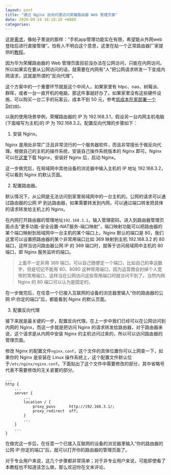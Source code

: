 ```yaml
---
layout: post
title: "通过 Nginx 反向代理访问荣耀路由器 Web 管理页面"
date: 2020-09-24 16:18:20 +0800
categories:
---
```


这是[需求](https://club.huawei.com/thread-20336697-1-1.html)，像帖子里说的那样：“手机app管理功能实在有限，希望能从外网web登陆后进行直接管理”。怕有人不明白这个意思，这里在贴一个正常路由器厂家提供的[教程](https://service.tp-link.com.cn/detail_article_2032.html)。

因为华为荣耀路由器的 Web 管理页面目前没办法在公网访问，只能在内网访问。所以如果实在要从公网访问的话，就需要在内网有“人”把公网请求转发一下变成内网请求，这就是所谓的“反向代理”。

这个方案中的一个重要环节就是这个中间人，如果家里有 htpc、nas、树莓派、群晖，或者一台一直开机的电脑，那这件事就好办了。如果家里没有这些硬件设施，可以购买一台二手的玩客云，成本不到 50 元，参考[低成本在家部署一个Server](/2020/02/23/deploy-server-at-home.html)。

以我的使用场景举例，荣耀路由器的 IP 为 192.168.3.1，假设另一台内网主机电脑(下面缩写为主机)的 IP 为 192.168.3.2。配置反向代理的步骤如下：

1. 安装 Nginx。

Nginx 是用处非常广泛且非常流行的一个服务器软件，而且非常擅长于做反向代理。根据自己的主机的操作系统，安装自己操作系统版本的 Nginx 即可。Nginx 可以在[这里](https://nginx.org/en/download.html)下载 Nginx，安装好 Nginx 后，启动 Nginx。

这一步做完后，在局域网中其他设备的浏览器中输入主机的 IP 地址 192.168.3.2，可以看到 Nginx 的默认页面。

2. 配置路由器。

默认情况下，从公网是无法访问到家里局域网中的一台主机的。公网的请求可以通过路由器的公网 IP 到达路由器，如果需要转发到内网，可以通过端口转发把具体的请求转发给主机上的 Nginx。

在内网打开路由器的管理地址`192.168.3.1`，输入管理密码，进入到路由器管理页面点击“更多功能-安全设置-NAT服务-端口映射”，端口映射功能可以把路由器的某个端口映射到局域网中一台主机的某个端口上。Nginx 默认的端口是 80，我们这里可以设置把路由器的某个非常用端口比如 369 映射到主机 192.168.3.2 的 80 端口，这样当访问路由器公网 IP 的 369 端口时，就等于访问局域网中主机的 80 端口，即 Nginx 服务监听的端口。

> 上面不一定非用 369 端口，可以自己随便定一个端口，比如自己的幸运数字，但是切记不能用 80、8080 这种常用端口，因为运营商会封掉个人宽带的常用端口，这样当在公网访问这些常用端口时就访问不到了。当然内网 Nginx 的 80 端口可以认为是固定的。

在一步做完后，在任意一个已接入互联网的设备的浏览器里输入“你的路由器的公网 IP:你定的端口”后，都能看到 Nginx 的默认页面。

3. 配置反向代理

接下来就是最关键的一步，配置反向代理。在上一步中我们已经可以在公网访问到内网的 Nginx，而这一步就是把访问 Nginx 的请求转发给路由器，对于路由器来说，这个请求是从内网中安装 Nginx 的主机访问过来的，所以可以访问路由器的管理页面。

修改 Nginx 的配置文件`nginx.conf`，这个文件的具体位置你可以上网查一下，如果你的 Nginx 是安装在 Linux 操作系统上，这个配置文件默认位于`/etc/nginx/nginx.conf`。下面贴出了这个文件中需要修改的部分，其中省略号代表不需要修改的无关紧要的部分。

```
...
http {
	...
	server {
		...
		location / {
			proxy_pass		http://192.168.3.1/;
			proxy_redirect	off;
		}
		...
	}
	...
} 
```

在做完这一步后，在任意一个已接入互联网的设备的浏览器里输入“你的路由器的公网 IP:你定的端口”后，就可以打开你的路由器的管理页面了。

对于专业用户来说，这几个步骤都非常简单；对于非专业用户来说，可能即使看了本教程也不知道该怎么做，那么欢迎你在文末评论。
